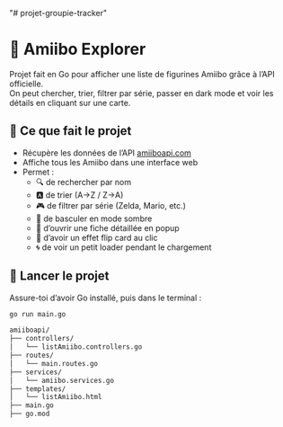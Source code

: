 "# projet-groupie-tracker" 

# 🌟 Amiibo Explorer

Projet fait en Go pour afficher une liste de figurines Amiibo grâce à l’API officielle.  
On peut chercher, trier, filtrer par série, passer en dark mode et voir les détails en cliquant sur une carte.

## 🔧 Ce que fait le projet

- Récupère les données de l’API [amiiboapi.com](https://www.amiiboapi.com)
- Affiche tous les Amiibo dans une interface web
- Permet :
  - 🔍 de rechercher par nom
  - 🅰️ de trier (A→Z / Z→A)
  - 🎮 de filtrer par série (Zelda, Mario, etc.)
  - 🌙 de basculer en mode sombre
  - 🔄 d’ouvrir une fiche détaillée en popup
  - 🎴 d’avoir un effet flip card au clic
  - 🌀 de voir un petit loader pendant le chargement

## 🚀 Lancer le projet

Assure-toi d’avoir Go installé, puis dans le terminal :

```bash
go run main.go

amiiboapi/
├── controllers/
│   └── listAmiibo.controllers.go
├── routes/
│   └── main.routes.go
├── services/
│   └── amiibo.services.go
├── templates/
│   └── listAmiibo.html
├── main.go
├── go.mod
